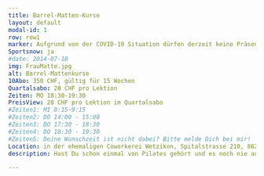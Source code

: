 ```yaml
---
title: Barrel-Matten-Kurse
layout: default
modal-id: 1
row: row1
marker: Aufgrund von der COVID-19 Situation dürfen derzeit keine Präsenzkurse stattfinden.
Sportsnow: ja
#date: 2014-07-18
img: FrauMatte.jpg
alt: Barrel-Mattenkurse
10Abo: 350 CHF, gültig für 15 Wochen
Quartalsabo: 28 CHF pro Lektion
Zeiten: MO 18:30-19:30
PreisView: 28 CHF pro Lektion im Quartalsabo
#Zeiten1: MI 8:15-9:15
#Zeiten2: DO 14:00 - 15:00
#Zeiten3: DO 17:30 - 18:30
#Zeiten4: DO 18:30 - 19:30
#Zeiten5: Deine Wunschzeit ist nicht dabei? Bitte melde Dich bei mir!
Location: in der ehemaligen Coworkerei Wetzikon, Spitalstrasse 210, 8623 Wetzikon
description: Hast Du schon einmal von Pilates gehört und es noch nie ausprobiert? Oder besuchst Du bereits Pilates-Mattenkurse und bist neugierig auf mehr? Dann melde Dich für unsere Barrel-Mattenkurse an und lerne eine völlig neue Dimension des klassischen Pilates-Trainings kennen. Das Training auf dem Barrel (Spine Corrector) fördert eine korrekte Körperhaltung während der Übungsausführung, intensiviert das Training und dehnt zugleich. Ergänzt wird das Training durch Übungen auf der Matte. Erfahre selbst, wie sich Dein Körper mit dem Training verlängert und aufrichtet. Wir trainieren in Kleingruppen (max. 6 Teilnehmer). Eine Lektion dauert 50 Minuten. Der Kurs findet ab 3 Teilnehmern statt.

---
```

